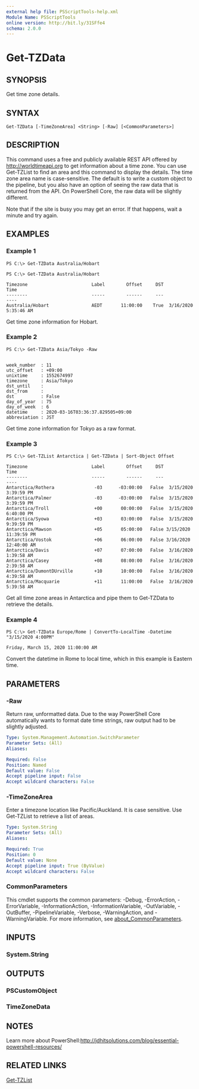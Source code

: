 ```yaml
---
external help file: PSScriptTools-help.xml
Module Name: PSScriptTools
online version: http://bit.ly/31SFfe4
schema: 2.0.0
---
```


# Get-TZData

## SYNOPSIS
Get time zone details.

## SYNTAX

```
Get-TZData [-TimeZoneArea] <String> [-Raw] [<CommonParameters>]
```

## DESCRIPTION
This command uses a free and publicly available REST API offered by http://worldtimeapi.org to get information about a time zone.
You can use Get-TZList to find an area and this command to display the details.
The time zone area name is case-sensitive.
The default is to write a custom object to the pipeline, but you also have an option of seeing the raw data that is returned from the API.
On PowerShell Core, the raw data will be slightly different.

Note that if the site is busy you may get an error.
If that happens, wait a minute and try again.

## EXAMPLES

### Example 1
```
PS C:\> Get-TZData Australia/Hobart

PS C:\> Get-TZData Australia/Hobart

Timezone                        Label        Offset     DST                  Time
--------                        -----        ------     ---                  ----
Australia/Hobart                AEDT       11:00:00    True  3/16/2020 5:35:46 AM
```

Get time zone information for Hobart.

### Example 2
```
PS C:\> Get-TZData Asia/Tokyo -Raw


week_number  : 11
utc_offset   : +09:00
unixtime     : 1552674997
timezone     : Asia/Tokyo
dst_until    :
dst_from     :
dst          : False
day_of_year  : 75
day_of_week  : 6
datetime     : 2020-03-16T03:36:37.829505+09:00
abbreviation : JST
```

Get time zone information for Tokyo as a raw format.

### Example 3
```
PS C:\> Get-TZList Antarctica | Get-TZData | Sort-Object Offset

Timezone                        Label        Offset     DST                  Time
--------                        -----        ------     ---                  ----
Antarctica/Rothera               -03      -03:00:00   False  3/15/2020 3:39:59 PM
Antarctica/Palmer                -03      -03:00:00   False  3/15/2020 3:39:59 PM
Antarctica/Troll                 +00       00:00:00   False  3/15/2020 6:40:00 PM
Antarctica/Syowa                 +03       03:00:00   False  3/15/2020 9:39:59 PM
Antarctica/Mawson                +05       05:00:00   False 3/15/2020 11:39:59 PM
Antarctica/Vostok                +06       06:00:00   False 3/16/2020 12:40:00 AM
Antarctica/Davis                 +07       07:00:00   False  3/16/2020 1:39:58 AM
Antarctica/Casey                 +08       08:00:00   False  3/16/2020 2:39:58 AM
Antarctica/DumontDUrville        +10       10:00:00   False  3/16/2020 4:39:58 AM
Antarctica/Macquarie             +11       11:00:00   False  3/16/2020 5:39:58 AM
```

Get all time zone areas in Antarctica and pipe them to Get-TZData to retrieve the details.

### Example 4
```
PS C:\> Get-TZData Europe/Rome | ConvertTo-LocalTime -Datetime "3/15/2020 4:00PM"

Friday, March 15, 2020 11:00:00 AM
```

Convert the datetime in Rome to local time, which in this example is Eastern time.

## PARAMETERS

### -Raw
Return raw, unformatted data.
Due to the way PowerShell Core automatically wants to format date time strings, raw output had to be slightly adjusted.

```yaml
Type: System.Management.Automation.SwitchParameter
Parameter Sets: (All)
Aliases:

Required: False
Position: Named
Default value: False
Accept pipeline input: False
Accept wildcard characters: False
```

### -TimeZoneArea
Enter a timezone location like Pacific/Auckland.
It is case sensitive.
Use Get-TZList to retrieve a list of areas.

```yaml
Type: System.String
Parameter Sets: (All)
Aliases:

Required: True
Position: 0
Default value: None
Accept pipeline input: True (ByValue)
Accept wildcard characters: False
```

### CommonParameters
This cmdlet supports the common parameters: -Debug, -ErrorAction, -ErrorVariable, -InformationAction, -InformationVariable, -OutVariable, -OutBuffer, -PipelineVariable, -Verbose, -WarningAction, and -WarningVariable. For more information, see [about_CommonParameters](http://go.microsoft.com/fwlink/?LinkID=113216).

## INPUTS

### System.String
## OUTPUTS

### PSCustomObject
### TimeZoneData
## NOTES
Learn more about PowerShell:http://jdhitsolutions.com/blog/essential-powershell-resources/

## RELATED LINKS

[Get-TZList]()

